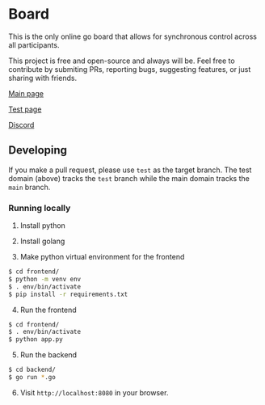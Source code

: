 # Board

This is the only online go board that allows for synchronous control across all participants.

This project is free and open-source and always will be. Feel free to contribute by submiting PRs, reporting bugs, suggesting features, or just sharing with friends.

[Main page](https://board.tripleko.com)

[Test page](https://board-test.tripleko.com)

[Discord](https://discord.gg/y4wGZyed3e)

## Developing

If you make a pull request, please use `test` as the target branch. The test domain (above) tracks the `test` branch while the main domain tracks the `main` branch.

### Running locally

1. Install python
2. Install golang

3. Make python virtual environment for the frontend

```bash
$ cd frontend/
$ python -m venv env
$ . env/bin/activate
$ pip install -r requirements.txt
```

4. Run the frontend
```bash
$ cd frontend/
$ . env/bin/activate
$ python app.py
```

5. Run the backend
```bash
$ cd backend/
$ go run *.go
```

6. Visit `http://localhost:8080` in your browser.
